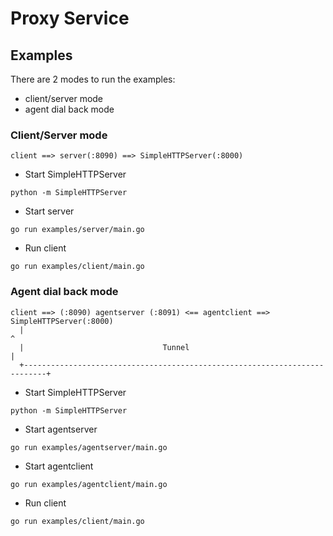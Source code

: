 # Proxy Service

## Examples

There are 2 modes to run the examples:
- client/server mode
- agent dial back mode

### Client/Server mode

```
client ==> server(:8090) ==> SimpleHTTPServer(:8000)
```

- Start SimpleHTTPServer
```console
python -m SimpleHTTPServer
```

- Start server
```
go run examples/server/main.go
```

- Run client
```
go run examples/client/main.go
```

### Agent dial back mode

```
client ==> (:8090) agentserver (:8091) <== agentclient ==> SimpleHTTPServer(:8000)
  |                                                                           ^
  |                               Tunnel                                      |
  +---------------------------------------------------------------------------+
```

- Start SimpleHTTPServer
```console
python -m SimpleHTTPServer
```

- Start agentserver
```
go run examples/agentserver/main.go
```

- Start agentclient
```
go run examples/agentclient/main.go
```

- Run client
```
go run examples/client/main.go
```
